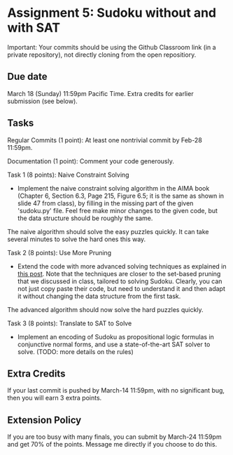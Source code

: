 Assignment 5: Sudoku without and with SAT
=========

Important: Your commits should be using the Github Classroom link (in a private repository), not directly cloning from the open repositiory. 

Due date
-----
March 18 (Sunday) 11:59pm Pacific Time. Extra credits for earlier submission (see below). 

Tasks
-----
Regular Commits (1 point): At least one nontrivial commit by Feb-28 11:59pm. 

Documentation (1 point): Comment your code generously. 

Task 1 (8 points): Naive Constraint Solving

- Implement the naive constraint solving algorithm in the AIMA book (Chapter 6, Section 6.3, Page 215, Figure 6.5; it is the same as shown in slide 47 from class), by filling in the missing part of the given 'sudoku.py' file. Feel free make minor changes to the given code, but the data structure should be roughly the same. 

The naive algorithm should solve the easy puzzles quickly. It can take several minutes to solve the hard ones this way. 

Task 2 (8 points): Use More Pruning

- Extend the code with more advanced solving techniques as explained in [this post](http://norvig.com/sudoku.html). Note that the techniques are closer to the set-based pruning that we discussed in class, tailored to solving Sudoku. Clearly, you can not just copy paste their code, but need to understand it and then adapt it without changing the data structure from the first task. 

The advanced algorithm should now solve the hard puzzles quickly. 

Task 3 (8 points): Translate to SAT to Solve

- Implement an encoding of Sudoku as propositional logic formulas in conjunctive normal forms, and use a state-of-the-art SAT solver to solve. (TODO: more details on the rules)

Extra Credits
-----
If your last commit is pushed by March-14 11:59pm, with no significant bug, then you will earn 3 extra points. 

Extension Policy
-----
If you are too busy with many finals, you can submit by March-24 11:59pm and get 70% of the points. Message me directly if you choose to do this. 
